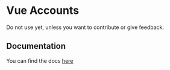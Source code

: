 # Vue Accounts

Do not use yet, unless you want to contribute or give feedback.

## Documentation
You can find the docs [here](https://vue-accounts.netlify.com/)
